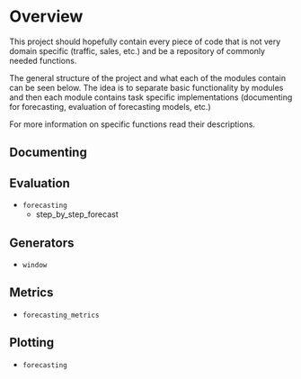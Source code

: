 # Overview
This project should hopefully contain every piece of code that is not very domain specific (traffic, sales, etc.) and be 
a repository of commonly needed functions.

The general structure of the project and what each of the modules contain can be seen below. The idea is to separate basic functionality
by modules and then each module contains task specific implementations (documenting for forecasting, evaluation of 
forecasting models, etc.) 

For more information on specific functions read their descriptions.

## Documenting

## Evaluation
- `forecasting`
    - step_by_step_forecast

## Generators
- `window`


## Metrics
- `forecasting_metrics`


## Plotting
- `forecasting`